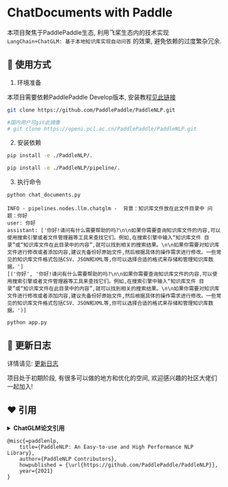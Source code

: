 # ChatDocuments with Paddle

本项目聚焦于PaddlePaddle生态, 利用飞桨生态内的技术实现 `LangChain+ChatGLM: 基于本地知识库实现自动问答` 的效果, 避免依赖的过度繁杂冗余.

## 🚀 使用方式

1. 环境准备

本项目需要依赖PaddlePaddle Develop版本, 安装教程[见此链接](https://www.paddlepaddle.org.cn/)

```bash
git clone https://github.com/PaddlePaddle/PaddleNLP.git

#国内用户可git此镜像
# git clone https://openi.pcl.ac.cn/PaddlePaddle/PaddleNLP.git
```

2. 安装依赖

```bash
pip install -e ./PaddleNLP/.
```

```bash
pip install -e ./PaddleNLP/pipeline/.
```

3. 执行命令

```bash
python chat_documents.py
```

```
INFO - pipelines.nodes.llm.chatglm -  背景：知识库文件放在此文件目录中 问题：你好
user: 你好
assistant: ['你好!请问有什么需要帮助的吗?\n\n如果你需要查询知识库文件的内容,可以使用搜索引擎或者文件管理器等工具来查找它们。例如,在搜索引擎中输入“知识库文件 目录”或“知识库文件在此目录中的内容”,就可以找到相关的搜索结果。\n\n如果你需要对知识库文件进行修改或者添加内容,建议先备份好原始文件,然后根据具体的操作需求进行修改。一些常见的知识库文件格式包括CSV、JSON和XML等,你可以选择合适的格式来存储和管理知识库数据。']
[('你好', '你好!请问有什么需要帮助的吗?\n\n如果你需要查询知识库文件的内容,可以使用搜索引擎或者文件管理器等工具来查找它们。例如,在搜索引擎中输入“知识库文件 目录”或“知识库文件在此目录中的内容”,就可以找到相关的搜索结果。\n\n如果你需要对知识库文件进行修改或者添加内容,建议先备份好原始文件,然后根据具体的操作需求进行修改。一些常见的知识库文件格式包括CSV、JSON和XML等,你可以选择合适的格式来存储和管理知识库数据。')]
```

```bash
python app.py
```

## 💪 更新日志

详情请见: [更新日志](./docs/update_history.md)

项目处于初期阶段, 有很多可以做的地方和优化的空间, 欢迎感兴趣的社区大佬们一起加入!

## ❤️ 引用

<details><summary><b>ChatGLM论文引用</b></summary>

```
@inproceedings{
  zeng2023glm-130b,
  title={{GLM}-130B: An Open Bilingual Pre-trained Model},
  author={Aohan Zeng and Xiao Liu and Zhengxiao Du and Zihan Wang and Hanyu Lai and Ming Ding and Zhuoyi Yang and Yifan Xu and Wendi Zheng and Xiao Xia and Weng Lam Tam and Zixuan Ma and Yufei Xue and Jidong Zhai and Wenguang Chen and Zhiyuan Liu and Peng Zhang and Yuxiao Dong and Jie Tang},
  booktitle={The Eleventh International Conference on Learning Representations (ICLR)},
  year={2023},
  url={https://openreview.net/forum?id=-Aw0rrrPUF}
}
```

```
@inproceedings{du2022glm,
  title={GLM: General Language Model Pretraining with Autoregressive Blank Infilling},
  author={Du, Zhengxiao and Qian, Yujie and Liu, Xiao and Ding, Ming and Qiu, Jiezhong and Yang, Zhilin and Tang, Jie},
  booktitle={Proceedings of the 60th Annual Meeting of the Association for Computational Linguistics (Volume 1: Long Papers)},
  pages={320--335},
  year={2022}
}
```

</details>

```
@misc{=paddlenlp,
    title={PaddleNLP: An Easy-to-use and High Performance NLP Library},
    author={PaddleNLP Contributors},
    howpublished = {\url{https://github.com/PaddlePaddle/PaddleNLP}},
    year={2021}
}
```

